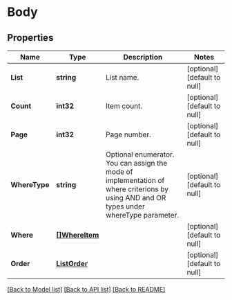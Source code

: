 # Body

## Properties
Name | Type | Description | Notes
------------ | ------------- | ------------- | -------------
**List** | **string** | List name. | [optional] [default to null]
**Count** | **int32** | Item count. | [optional] [default to null]
**Page** | **int32** | Page number. | [optional] [default to null]
**WhereType** | **string** | Optional enumerator. You can assign the mode of implementation of where criterions by using AND and OR types under whereType parameter. | [optional] [default to null]
**Where** | [**[]WhereItem**](WhereItem.md) |  | [optional] [default to null]
**Order** | [**ListOrder**](List_order.md) |  | [optional] [default to null]

[[Back to Model list]](../README.md#documentation-for-models) [[Back to API list]](../README.md#documentation-for-api-endpoints) [[Back to README]](../README.md)


